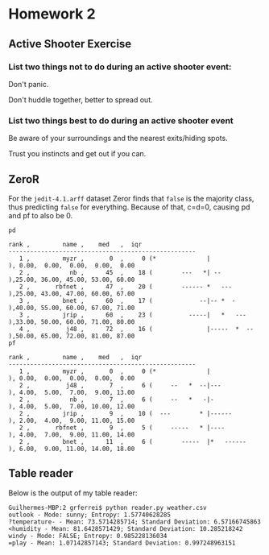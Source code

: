 # Homework 2

## Active Shooter Exercise


### List two things not to do during an active shooter event:

Don't panic.

Don't huddle together, better to spread out.

### List two things best to do during an active shooter event

Be aware of your surroundings and the nearest exits/hiding spots.

Trust you instincts and get out if you can.


## ZeroR

For the ```jedit-4.1.arff``` dataset Zeror finds that ```false``` is the majority class, thus predicting ```false``` for everything. Because of that, c=d=0, causing pd and pf to also be 0.

```
pd

rank ,         name ,    med   ,  iqr 
----------------------------------------------------
   1 ,         myzr ,       0  ,     0 (*              |              ), 0.00,  0.00,  0.00,  0.00,  0.00
   2 ,           nb ,      45  ,    18 (        ---   *| --           ),25.00, 36.00, 45.00, 53.00, 60.00
   2 ,       rbfnet ,      47  ,    20 (        ------ *   ---        ),25.00, 43.00, 47.00, 60.00, 67.00
   3 ,         bnet ,      60  ,    17 (             --|-- *  -       ),40.00, 55.00, 60.00, 67.00, 71.00
   3 ,         jrip ,      60  ,    23 (          -----|   *   ---    ),33.00, 50.00, 60.00, 71.00, 80.00
   4 ,          j48 ,      72  ,    16 (               |-----  *  --  ),50.00, 65.00, 72.00, 81.00, 87.00
pf

rank ,         name ,    med   ,  iqr 
----------------------------------------------------
   1 ,         myzr ,       0  ,     0 (*              |              ), 0.00,  0.00,  0.00,  0.00,  0.00
   2 ,          j48 ,       7  ,     6 (     --   *  --|---           ), 4.00,  5.00,  7.00,  9.00, 13.00
   2 ,           nb ,       7  ,     6 (     --   *   -|-             ), 4.00,  5.00,  7.00, 10.00, 12.00
   2 ,         jrip ,       9  ,    10 (  ---        * |------        ), 2.00,  4.00,  9.00, 11.00, 15.00
   2 ,       rbfnet ,       9  ,     5 (     -----   * |----          ), 4.00,  7.00,  9.00, 11.00, 14.00
   2 ,         bnet ,      11  ,     6 (        -----  |*   ------    ), 6.00,  9.00, 11.00, 14.00, 18.00

```



## Table reader

Below is the output of my table reader:

```
Guilhermes-MBP:2 grferrei$ python reader.py weather.csv 
outlook - Mode: sunny; Entropy: 1.57740628285
?temperature- - Mean: 73.5714285714; Standard Deviation: 6.57166745863
<humidity - Mean: 81.6428571429; Standard Deviation: 10.285218242
windy - Mode: FALSE; Entropy: 0.985228136034
=play - Mean: 1.07142857143; Standard Deviation: 0.997248963151
```
